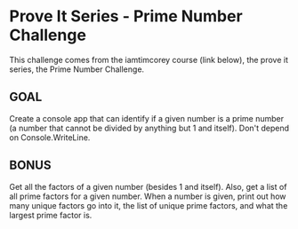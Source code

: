 # Prove It Series - Prime Number Challenge

This challenge comes from the iamtimcorey course (link below), the prove it series, the Prime Number Challenge.

## GOAL

Create a console app that can identify if a given number is a prime number (a number that cannot be divided by anything but 1 and itself). Don't depend on Console.WriteLine.

## BONUS

Get all the factors of a given number (besides 1 and itself). Also, get a list of all prime factors for a given number. When a number is given, print out how many unique factors go into it, the list of unique prime factors, and what the largest prime factor is.

